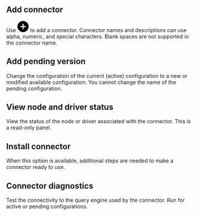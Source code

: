 
## Add connector


Use ![""](Images/jco1689789992186.svg) to add a connector. Connector names and descriptions can use alpha, numeric, and special characters. Blank spaces are not supported in the connector name.

## Add pending version


Change the configuration of the current (active) configuration to a new or modified available configuration. You cannot change the name of the pending configuration.

## View node and driver status


View the status of the node or driver associated with the connector. This is a read-only panel.

## Install connector


When this option is available, additional steps are needed to make a connector ready to use.

## Connector diagnostics


Test the connectivity to the query engine used by the connector. Run for active or pending configurations.

